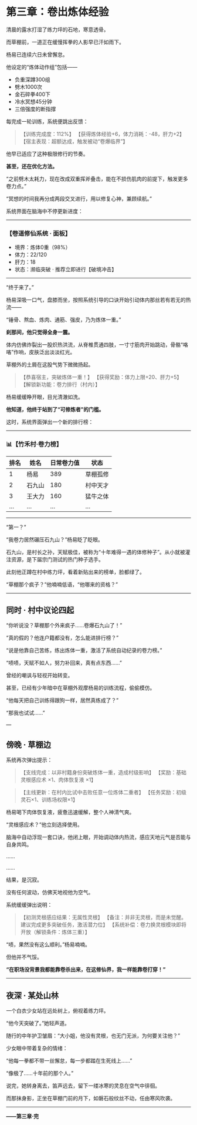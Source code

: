 # 第三章：卷出炼体经验

清晨的露水打湿了练力坪的石地，寒意透骨。

而草棚前，一道正在缓慢挥拳的人影早已汗如雨下。

杨易已连续六日未曾懈怠。

他设定的“炼体动作组”包括——

* 负重深蹲300组
* 劈木1000次
* 金石碎拳400下
* 冷水冥想45分钟
* 三倍强度的断指撑

每完成一轮训练，系统便跳出反馈：

> 【训练完成度：112%】
> 【获得炼体经验+6，体力消耗：-48，肝力+2】
> 【宿主表现：超额达成，触发被动“卷爆临界”】

他早已适应了这种极限修行的节奏。

**甚至，还在优化方法。**

“之前劈木太耗力，现在改成双重挥斧叠击，能在不损伤肌肉的前提下，触发更多卷力点。”

“冥想的时间我再分成两段交叉进行，用以修复心神，兼顾续航。”

系统界面在脑海中不停更新进度：

---

### 【卷道修仙系统 · 面板】

* 境界：炼体0重（98%）
* 体力：22/120
* 肝力：18
* 状态：濒临突破 · 推荐立即进行【破境冲击】

---

“终于来了。”

杨易深吸一口气，盘膝而坐，按照系统引导的口诀开始引动体内那丝若有若无的热流——

“锤骨、熬血、炼肉、通筋、强皮，乃为炼体一重。”

**刹那间，他只觉得全身一震。**

体内仿佛炸裂出一股炽热洪流，从脊椎贯通四肢，一寸寸筋肉开始跳动，骨骼“咯咯”作响，皮肤泛出淡淡红光。

草棚外的土屑在这股气势下微微扬起。

> 【恭喜宿主，突破炼体一重！】
> 【获得奖励：体力上限+20、肝力+5】
> 【解锁新功能：卷力排行（村内）】

杨易缓缓睁开眼，目光清澈如洗。

**他知道，他终于站到了“可修炼者”的门槛。**

这时，系统界面弹出一个新的排行榜：

---

### 📊【竹禾村·卷力榜】

| 排名 | 姓名  | 日常卷力值 | 状态   |
| -- | --- | ----- | ---- |
| 1  | 杨易  | 389   | 草棚孤修 |
| 2  | 石九山 | 180   | 村中天才 |
| 3  | 王大力 | 160   | 猛牛之体 |
| …  | …   | …     | …    |

---

“第一？”

“我卷力居然碾压石九山？”杨易眨了眨眼。

石九山，是村长之孙，天赋极佳，被称为“十年难得一遇的体修种子”。从小就被灌注资源，是下届宗门测试的热门种子选手。

此刻他正蹲在村中练力坪，看着新贴出来的榜单，脸都绿了。

“草棚那个疯子？”他喃喃低语，“他哪来的资格？”

---

## 同时 · 村中议论四起

“你听说没？草棚那个外来疯子……卷爆石九山了！”

“真的假的？他连户籍都没有，怎么能进排行榜？”

“说是他靠自己苦练，练出炼体一重，激活了系统自动纪录的卷力榜。”

“啧啧，天赋不如人，努力补回来，真有点东西……”

曾经的嘲讽与轻视开始转变。

甚至，已经有少年暗中在草棚外观摩杨易的训练流程，偷偷模仿。

“他每天把自己训练得跟狗一样，居然真练成了？”

“那我也试试……”

—

## 傍晚 · 草棚边

系统再次弹出提示：

> 【支线完成：以非村籍身份突破炼体一重，造成村级影响】
> 【奖励：基础灵根感应术 ×1、肉体恢复液 ×1】

> 【主线更新：在村内比试中击败任意一位炼体二重者】
> 【任务奖励：初级灵石×1、训练场权限×1】

杨易喝下肉体恢复液，疲惫迅速缓解，整个人神清气爽。

“灵根感应术？”他立刻选择使用。

脑海中自动浮现一套口诀，他闭上眼，开始调动体内热流，感应天地元气是否能与自身共鸣。

……

……

结果，是沉寂。

没有任何波动，仿佛天地视他为空气。

系统缓缓弹出说明：

> 【初测灵根感应结果：无属性灵根】
> 【备注：并非无灵根，而是未觉醒。建议完成更多突破任务，激活潜力位】
> 【系统补偿：卷力换灵根模块即将开放（解锁条件：炼体三重）】

“啧，果然没有这么顺利。”杨易喃喃。

但他并不气馁。

**“在职场没背景我都能靠卷杀出来，在这修仙界，我一样能靠卷打穿！”**

---

## 夜深 · 某处山林

一个白衣少女站在远处树上，俯视着练力坪。

“他今天突破了。”她轻声道。

随行的中年护卫皱眉：“大小姐，他没有灵根，也无门无派，为何要关注他？”

少女眼中带着复杂的情绪：

“他每一拳都不带一丝懈怠，每一步都踏在生死线上……”

“像极了……十年前的那个人。”

说完，她转身离去，笛声远去，留下一缕冰寒的灵息在空气中徘徊。

而那抹身影，正坐在草棚门前的月下，如磐石般纹丝不动，任由寒风吹袭。

---

**——第三章·完**

